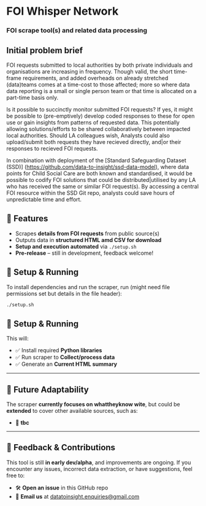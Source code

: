# FOI Whisper Network 
### FOI scrape tool(s) and related data processing 

## Initial problem brief
FOI requests submitted to local authorities by both private individuals and organisations are increasing in frequency. Though valid, the short time-frame requirements, and added overheads on already stretched (data)teams comes at a time-cost to those affected; more so where data data reporting is a small or single person team or that time is allocated on a part-time basis only.   

Is it possible to succinctly monitor submitted FOI requests? If yes, it might be possible to (pre-emptively) develop coded responses to these for open use or gain insights from patterns of requested data. This potentially allowing solutions/efforts to be shared collaboratively between impacted local authorities. Should LA colleagues wish, Analysts could also upload/submit both requests they have recieved directly, and|or their responses to recieved FOI requests. 

In combination with deployment of the [Standard Safeguarding Dataset (SSD)] (https://github.com/data-to-insight/ssd-data-model), where data points for Child Social Care are both known and standardised, it would be possible to codify FOI solutions that could be distributed|utilised by any LA who has received the same or similar FOI request(s). By accessing a central FOI resource within the SSD Git repo, analysts could save hours of unpredictable time and effort. 



## 🚀 Features  

- Scrapes **details from FOI requests** from public source(s)   
- Outputs data in **structured HTML amd CSV for download**  
- **Setup and execution automated** via `./setup.sh`  
- **Pre-release** – still in development, feedback welcome!  

## 🔧 Setup & Running  

To install dependencies and run the scraper, run (might need file permissions set but details in the file header):  

```bash
./setup.sh
```

## 🔧 Setup & Running  

This will:  

- ✅ Install required **Python libraries**  
- ✅ Run scraper to **Collect/process data**  
- ✅ Generate an **Current HTML summary**  

---

## 🔄 Future Adaptability  

The scraper **currently focuses on whattheyknow wite**, but could be **extended** to cover other available sources, such as:  

- 📌 **tbc**  

---

## 📢 Feedback & Contributions  

This tool is still **in early dev/alpha**, and improvements are ongoing. If you encounter any issues, incorrect data extraction, or have suggestions, feel free to:  

- 🛠 **Open an issue** in this GitHub repo  
- 📩 **Email us** at [datatoinsight.enquiries@gmail.com](mailto:datatoinsight.enquiries@gmail.com)  
